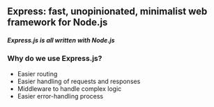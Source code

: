 ## Express: fast, unopinionated, minimalist web framework for Node.js
##### Express.js is all written with Node.js


### Why do we use Express.js?
* Easier routing
* Easier handling of requests and responses
* Middleware to handle complex logic
* Easier error-handling process



